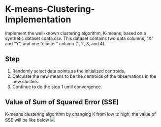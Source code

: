 # K-means-Clustering-Implementation
Implement the well-known clustering algorithm, K-means, based on a synthetic dataset cdata.csv.
This dataset contains two data columns, “X” and “Y”, and one “cluster” column (1, 2, 3, and 4). 

## Step
1. Randomly select data points as the initialized centroids. 
2. Calculate the new means to be the centroids of the observations in the new clusters.
3. Continue to do the step 1 until convergence.

## Value of Sum of Squared Error (SSE)
K-means clustering algorithm by changing K from low to high, the value of SSE will be like below
![](https://i.imgur.com/zPWzHe9.png)

